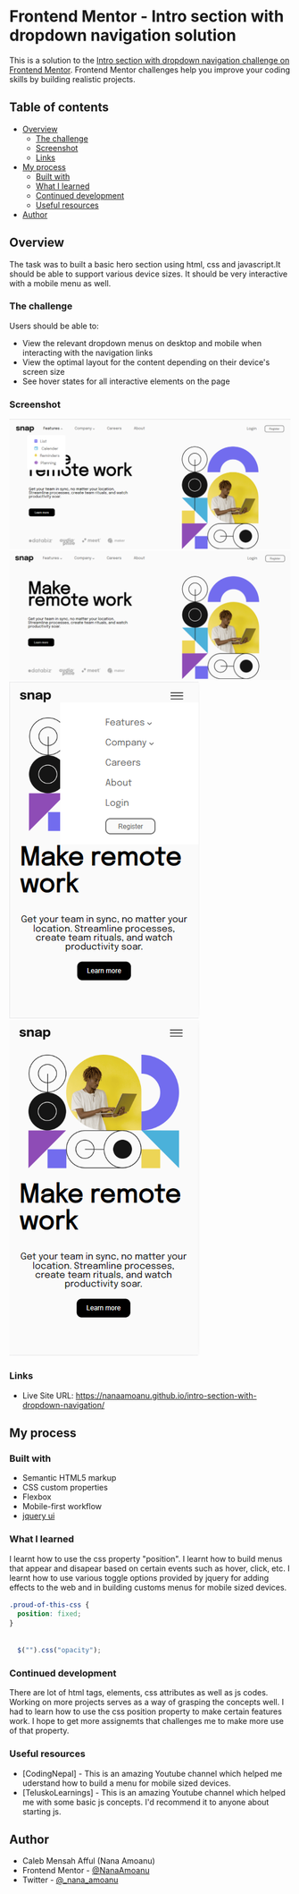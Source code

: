 # Frontend Mentor - Intro section with dropdown navigation solution

This is a solution to the [Intro section with dropdown navigation challenge on Frontend Mentor](https://www.frontendmentor.io/challenges/intro-section-with-dropdown-navigation-ryaPetHE5). Frontend Mentor challenges help you improve your coding skills by building realistic projects.  

## Table of contents

- [Overview](#overview)
  - [The challenge](#the-challenge)
  - [Screenshot](#screenshot)
  - [Links](#links)
- [My process](#my-process)
  - [Built with](#built-with)
  - [What I learned](#what-i-learned)
  - [Continued development](#continued-development)
  - [Useful resources](#useful-resources)
- [Author](#author)

## Overview
  The task was to built a basic hero section using html, css and javascript.It should be able to support various device sizes. It should be very interactive with a mobile menu as well.

### The challenge

Users should be able to:

- View the relevant dropdown menus on desktop and mobile when interacting with the navigation links
- View the optimal layout for the content depending on their device's screen size
- See hover states for all interactive elements on the page

### Screenshot

![](./screenshot/desktop%20view%20active.png)
![](./screenshot/desktop%20view.png)
![](./screenshot/mobile%20view%20active.png)
![](./screenshot/mobile%20view.png)

### Links

- Live Site URL: https://nanaamoanu.github.io/intro-section-with-dropdown-navigation/

## My process

### Built with

- Semantic HTML5 markup
- CSS custom properties
- Flexbox
- Mobile-first workflow
- [jquery ui](https://jqueryui.com)

### What I learned

I learnt how to use the css property "position".
I learnt how to build menus that appear and disapear based on certain events such as hover, click, etc.
I learnt how to use various toggle options provided by jquery for adding effects to the web and in building customs menus for mobile sized devices.


```css
.proud-of-this-css {
  position: fixed;
}
```
```js

  $("").css("opacity");

```
### Continued development

There are lot of html tags, elements, css attributes as well as js codes. Working on more projects serves as a way of grasping the concepts well.
I had to learn how to use the css position property to make certain features work. I hope to get more assignemts that challenges me to make more use of that property.

### Useful resources

- [CodingNepal] - This is an amazing Youtube channel which helped me uderstand how to build a menu for mobile sized devices.
- [TeluskoLearnings] - This is an amazing Youtube channel which helped me with some basic js concepts. I'd recommend it to anyone about starting js.


## Author

- Caleb Mensah Afful (Nana Amoanu)
- Frontend Mentor - [@NanaAmoanu](https://www.frontendmentor.io/profile/NanaAmoanu)
- Twitter - [@_nana_amoanu](https://www.twitter.com/_nana_amoanu)
